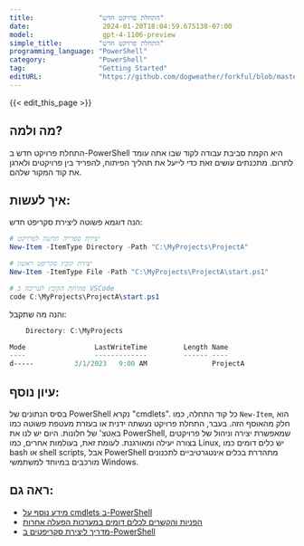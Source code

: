```yaml
---
title:                "התחלת פרויקט חדש"
date:                  2024-01-20T18:04:59.675138-07:00
model:                 gpt-4-1106-preview
simple_title:         "התחלת פרויקט חדש"
programming_language: "PowerShell"
category:             "PowerShell"
tag:                  "Getting Started"
editURL:              "https://github.com/dogweather/forkful/blob/master/content/he/powershell/starting-a-new-project.md"
---
```


{{< edit_this_page >}}

## מה ולמה?
התחלת פרויקט חדש ב-PowerShell היא הקמת סביבת עבודה לקוד שבו אתה עומד לתרום. מתכנתים עושים זאת כדי לייעל את תהליך הפיתוח, להפריד בין פרויקטים ולארגן את קוד המקור שלהם.

## איך לעשות:
הנה דוגמא פשוטה ליצירת סקריפט חדש:

```PowerShell
# יצירת ספרייה חדשה לפרויקט
New-Item -ItemType Directory -Path "C:\MyProjects\ProjectA"

# יצירת קובץ סקריפט ראשון
New-Item -ItemType File -Path "C:\MyProjects\ProjectA\start.ps1"

# פתיחת הקובץ לעריכה ב VSCode
code C:\MyProjects\ProjectA\start.ps1
```

והנה מה שתקבל:

```PowerShell
    Directory: C:\MyProjects

Mode                 LastWriteTime         Length Name
----                 -------------         ------ ----
d-----          3/1/2023   9:00 AM                ProjectA
```

## עיון נוסף:
בסיס הנתונים של PowerShell נקרא "cmdlets". כל קוד התחלה, כמו `New-Item`, הוא חלק מהאוסף הזה. בעבר, התחלת פרויקט נעשתה ידנית או בעזרת מעטפת פשוטה כמו באַטצ' של חלונות. היום יש לנו את PowerShell, שמאפשרת יצירה וניהול של פרויקטים בצורה יעילה ומאורגנת. לעומת זאת, בעולמות אחרים, כמו Linux, יש כלים דומים כמו bash או shell scripts, אבל PowerShell מתהדרת בכלים אינטגרטיביים לתכנונים מורכבים במיוחד למשתמשי Windows.

## ראה גם:
- [מידע נוסף על cmdlets ב-PowerShell](https://docs.microsoft.com/en-us/powershell/scripting/overview?view=powershell-7.1)
- [הפניות והקשרים לכלים דומים במערכות הפעלה אחרות](https://linux.die.net/man/)
- [מדריך ליצירת סקריפטים ב-PowerShell](https://docs.microsoft.com/en-us/powershell/scripting/learn/deep-dives/everything-about-arrays?view=powershell-7.1)
